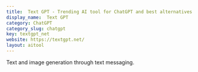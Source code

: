```yaml
---
title:  Text GPT - Trending AI tool for ChatGPT and best alternatives
display_name:  Text GPT
category: ChatGPT
category_slug: chatgpt
key: textgpt_net
website: https://textgpt.net/
layout: aitool
---
```


Text and image generation through text messaging.
